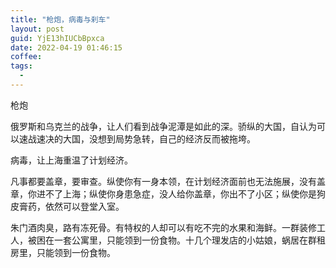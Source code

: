 ```yaml
---
title: "枪炮，病毒与刹车"
layout: post
guid: YjE13hIUCbBpxca
date: 2022-04-19 01:46:15
coffee:
tags:
  -
---
```



枪炮

俄罗斯和乌克兰的战争，让人们看到战争泥潭是如此的深。骄纵的大国，自认为可以速战速决的大国，没想到局势急转，自己的经济反而被拖垮。


病毒，让上海重温了计划经济。

凡事都要盖章，要审查。纵使你有一身本领，在计划经济面前也无法施展，没有盖章，你进不了上海；纵使你身患急症，没人给你盖章，你出不了小区；纵使你是狗皮膏药，依然可以登堂入室。

朱门酒肉臭，路有冻死骨。有特权的人却可以有吃不完的水果和海鲜。一群装修工人，被困在一套公寓里，只能领到一份食物。十几个理发店的小姑娘，蜗居在群租房里，只能领到一份食物。





